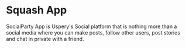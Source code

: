 # Squash App

SocialParty App is Uspery's Social platform that is nothing more than a social media where you can make posts, follow other users, post stories and chat in private with a friend.
